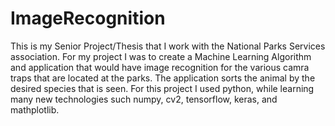 # ImageRecognition
This is my Senior Project/Thesis that I work with the National Parks Services association. For my project I was to create a 
Machine Learning Algorithm and application that would have image recognition for the various camra traps that are located at
the parks. The application sorts the animal by the desired species that is seen. For this project I used python, while learning
many new technologies such numpy, cv2, tensorflow, keras, and mathplotlib.
